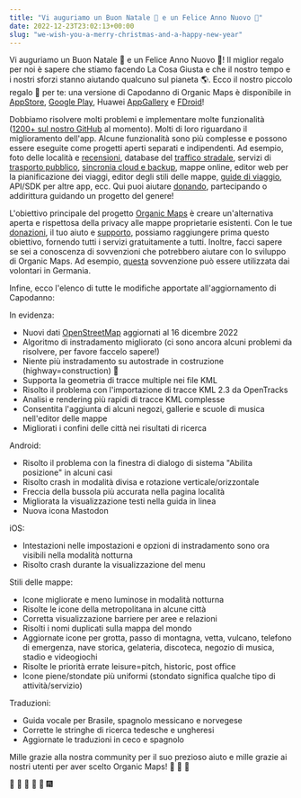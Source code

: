 ```yaml
---
title: "Vi auguriamo un Buon Natale 🎅 e un Felice Anno Nuovo 🎄"
date: 2022-12-23T23:02:13+00:00
slug: "we-wish-you-a-merry-christmas-and-a-happy-new-year"
---
```


Vi auguriamo un Buon Natale 🎅 e un Felice Anno Nuovo 🎄! Il miglior regalo per noi è sapere che stiamo facendo La Cosa Giusta e che il nostro tempo e i nostri sforzi stanno aiutando qualcuno sul pianeta 🌎. Ecco il nostro piccolo regalo 🎁 per te: una versione di Capodanno di Organic Maps è disponibile in [AppStore](https://apps.apple.com/app/organic-maps/id1567437057), [Google Play](https://play.google.com/store/apps/details?id=app.organicmaps), Huawei [AppGallery](https://appgallery.huawei.com/#/app/C104325611?local=en) e [FDroid](https://f-droid.org/en/packages/app.organicmaps/)!

Dobbiamo risolvere molti problemi e implementare molte funzionalità ([1200+ sul nostro GitHub](https://github.com/organicmaps/organicmaps/issues) al momento). Molti di loro riguardano il miglioramento dell'app. Alcune funzionalità sono più complesse e possono essere eseguite come progetti aperti separati e indipendenti. Ad esempio, foto delle località e [recensioni](https://github.com/organicmaps/organicmaps/issues/2758), database del [traffico stradale](https://github.com/organicmaps/organicmaps/issues/1160), servizi di [trasporto pubblico](https://github.com/organicmaps/organicmaps/issues/837), [sincronia cloud e backup](https://github.com/organicmaps/organicmaps/issues/2082), mappe online, editor web per la pianificazione dei viaggi, editor degli stili delle mappe, [guide di viaggio](https://github.com/organicmaps/organicmaps/issues/3648), API/SDK per altre app, ecc. Qui puoi aiutare [donando](https://organicmaps.app/donate/), partecipando o addirittura guidando un progetto del genere!

L'obiettivo principale del progetto [Organic Maps](https://organicmaps.app/) è creare un'alternativa aperta e rispettosa della privacy alle mappe proprietarie esistenti. Con le tue [donazioni](https://organicmaps.app/donate/), il tuo aiuto e [supporto](https://organicmaps.app/support-us/), possiamo raggiungere prima questo obiettivo, fornendo tutti i servizi gratuitamente a tutti. Inoltre, facci sapere se sei a conoscenza di sovvenzioni che potrebbero aiutare con lo sviluppo di Organic Maps. Ad esempio, [questa](https://prototypefund.de/) sovvenzione può essere utilizzata dai volontari in Germania.

Infine, ecco l'elenco di tutte le modifiche apportate all'aggiornamento di Capodanno:

In evidenza:

- Nuovi dati [OpenStreetMap](https://openstreetmap.org/) aggiornati al 16 dicembre 2022
- Algoritmo di instradamento migliorato (ci sono ancora alcuni problemi da risolvere, per favore faccelo sapere!)
- Niente più instradamento su autostrade in costruzione (highway=construction) 🙂
- Supporta la geometria di tracce multiple nei file KML
- Risolto il problema con l'importazione di tracce KML 2.3 da OpenTracks
- Analisi e rendering più rapidi di tracce KML complesse
- Consentita l'aggiunta di alcuni negozi, gallerie e scuole di musica nell'editor delle mappe
- Migliorati i confini delle città nei risultati di ricerca

Android:

- Risolto il problema con la finestra di dialogo di sistema "Abilita posizione" in alcuni casi
- Risolto crash in modalità divisa e rotazione verticale/orizzontale
- Freccia della bussola più accurata nella pagina località
- Migliorata la visualizzazione testi nella guida in linea
- Nuova icona Mastodon

iOS:

- Intestazioni nelle impostazioni e opzioni di instradamento sono ora visibili nella modalità notturna
- Risolto crash durante la visualizzazione del menu

Stili delle mappe:

- Icone migliorate e meno luminose in modalità notturna
- Risolte le icone della metropolitana in alcune città
- Corretta visualizzazione barriere per aree e relazioni
- Risolti i nomi duplicati sulla mappa del mondo
- Aggiornate icone per grotta, passo di montagna, vetta, vulcano, telefono di emergenza, nave storica, gelateria, discoteca, negozio di musica, stadio e videogiochi
- Risolte le priorità errate leisure=pitch, historic, post office
- Icone piene/stondate più uniformi (stondato significa qualche tipo di attività/servizio)

Traduzioni:

- Guida vocale per Brasile, spagnolo messicano e norvegese
- Corrette le stringhe di ricerca tedesche e ungheresi
- Aggiornate le traduzioni in ceco e spagnolo

Mille grazie alla nostra community per il suo prezioso aiuto e mille grazie ai nostri utenti per aver scelto Organic Maps! 🙏 🙏 🙏

🎇 🎈 🎉 🎊 🎄 🎆
